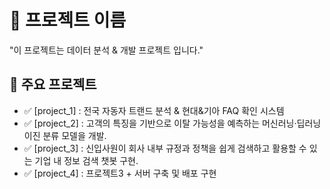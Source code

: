 # 📌 프로젝트 이름  
"이 프로젝트는 데이터 분석 & 개발 프로젝트 입니다."


## 🚀 주요 프로젝트
- ✅ [project_1]  : 전국 자동자 트랜드 분석 & 현대&기아 FAQ 확인 시스템
- ✅ [project_2]  : 고객의 특징을 기반으로 이탈 가능성을 예측하는 머신러닝·딥러닝 이진 분류 모델을 개발.
- ✅ [project_3]  : 신입사원이 회사 내부 규정과 정책을 쉽게 검색하고 활용할 수 있는 기업 내 정보 검색 챗봇 구현.
- ✅ [project_4]  : 프로젝트3 + 서버 구축 및 배포 구현 

